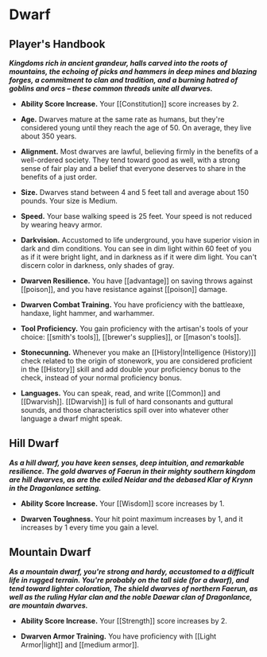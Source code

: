 # Dwarf

## Player's Handbook

**_Kingdoms rich in ancient grandeur, halls carved into the roots of mountains, the echoing of picks and hammers in deep mines and blazing forges, a commitment to clan and tradition, and a burning hatred of goblins and orcs – these common threads unite all dwarves._**

- **Ability Score Increase.** Your [[Constitution]] score increases by 2.

- **Age.** Dwarves mature at the same rate as humans, but they're considered young until they reach the age of 50. On average, they live about 350 years.

- **Alignment.** Most dwarves are lawful, believing firmly in the benefits of a well-ordered society. They tend toward good as well, with a strong sense of fair play and a belief that everyone deserves to share in the benefits of a just order.

- **Size.** Dwarves stand between 4 and 5 feet tall and average about 150 pounds. Your size is Medium.

- **Speed.** Your base walking speed is 25 feet. Your speed is not reduced by wearing heavy armor.

- **Darkvision.** Accustomed to life underground, you have superior vision in dark and dim conditions. You can see in dim light within 60 feet of you as if it were bright light, and in darkness as if it were dim light. You can't discern color in darkness, only shades of gray.

- **Dwarven Resilience.** You have [[advantage]] on saving throws against [[poison]], and you have resistance against [[poison]] damage.

- **Dwarven Combat Training.** You have proficiency with the battleaxe, handaxe, light hammer, and warhammer.

- **Tool Proficiency.** You gain proficiency with the artisan's tools of your choice: [[smith's tools]], [[brewer's supplies]], or [[mason's tools]].

- **Stonecunning.** Whenever you make an [[History|Intelligence (History)]] check related to the origin of stonework, you are considered proficient in the [[History]] skill and add double your proficiency bonus to the check, instead of your normal proficiency bonus.

- **Languages.** You can speak, read, and write [[Common]] and [[Dwarvish]]. [[Dwarvish]] is full of hard consonants and guttural sounds, and those characteristics spill over into whatever other language a dwarf might speak.

## Hill Dwarf

**_As a hill dwarf, you have keen senses, deep intuition, and remarkable resilience. The gold dwarves of Faerun in their mighty southern kingdom are hill dwarves, as are the exiled Neidar and the debased Klar of Krynn in the Dragonlance setting._**

- **Ability Score Increase.** Your [[Wisdom]] score increases by 1.

- **Dwarven Toughness.** Your hit point maximum increases by 1, and it increases by 1 every time you gain a level.

## Mountain Dwarf

**_As a mountain dwarf, you're strong and hardy, accustomed to a difficult life in rugged terrain. You're probably on the tall side (for a dwarf), and tend toward lighter coloration, The shield dwarves of northern Faerun, as well as the ruling Hylar clan and the noble Daewar clan of Dragonlance, are mountain dwarves._**

- **Ability Score Increase.** Your [[Strength]] score increases by 2.

- **Dwarven Armor Training.** You have proficiency with [[Light Armor|light]] and [[medium armor]].